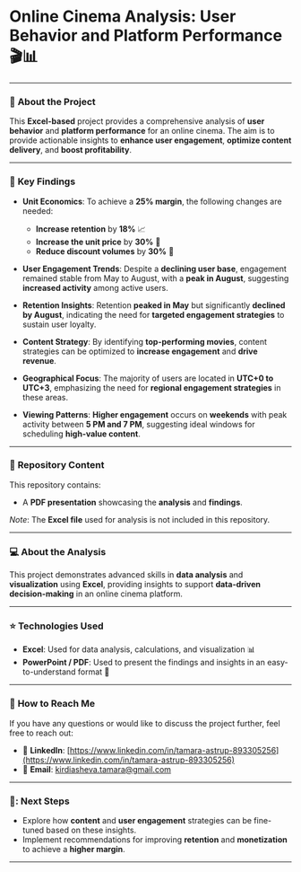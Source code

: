 # Online Cinema Analysis: User Behavior and Platform Performance 🎬📊

---

### :memo: **About the Project**
This **Excel-based** project provides a comprehensive analysis of **user behavior** and **platform performance** for an online cinema. The aim is to provide actionable insights to **enhance user engagement**, **optimize content delivery**, and **boost profitability**.

---

### :dart: **Key Findings**
- **Unit Economics**: To achieve a **25% margin**, the following changes are needed:
   - **Increase retention** by **18%** 📈
   - **Increase the unit price** by **30%** 💸
   - **Reduce discount volumes** by **30%** 🔻
   
- **User Engagement Trends**: Despite a **declining user base**, engagement remained stable from May to August, with a **peak in August**, suggesting **increased activity** among active users.

- **Retention Insights**: Retention **peaked in May** but significantly **declined by August**, indicating the need for **targeted engagement strategies** to sustain user loyalty.

- **Content Strategy**: By identifying **top-performing movies**, content strategies can be optimized to **increase engagement** and **drive revenue**.

- **Geographical Focus**: The majority of users are located in **UTC+0 to UTC+3**, emphasizing the need for **regional engagement strategies** in these areas.

- **Viewing Patterns**: **Higher engagement** occurs on **weekends** with peak activity between **5 PM and 7 PM**, suggesting ideal windows for scheduling **high-value content**.

---

### :file_folder: **Repository Content**
This repository contains:
- A **PDF presentation** showcasing the **analysis** and **findings**.
  
*Note*: The **Excel file** used for analysis is not included in this repository.

---

### :computer: **About the Analysis**
This project demonstrates advanced skills in **data analysis** and **visualization** using **Excel**, providing insights to support **data-driven decision-making** in an online cinema platform. 

---

### :star: **Technologies Used**
- **Excel**: Used for data analysis, calculations, and visualization 📊
- **PowerPoint / PDF**: Used to present the findings and insights in an easy-to-understand format 📑

---

### :email: **How to Reach Me**
If you have any questions or would like to discuss the project further, feel free to reach out:
- :link: **LinkedIn**: [https://www.linkedin.com/in/tamara-astrup-893305256](https://www.linkedin.com/in/tamara-astrup-893305256)
- :e-mail: **Email**: [kirdiasheva.tamara@gmail.com](mailto:kirdiasheva.tamara@gmail.com)

---

### 🧐: **Next Steps**
- Explore how **content** and **user engagement** strategies can be fine-tuned based on these insights.
- Implement recommendations for improving **retention** and **monetization** to achieve a **higher margin**.

---

